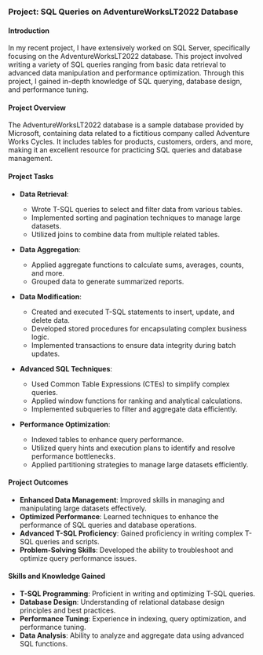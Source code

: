 ### Project: SQL Queries on AdventureWorksLT2022 Database

#### Introduction

In my recent project, I have extensively worked on SQL Server, specifically focusing on the AdventureWorksLT2022 database. This project involved writing a variety of SQL queries ranging from basic data retrieval to advanced data manipulation and performance optimization. Through this project, I gained in-depth knowledge of SQL querying, database design, and performance tuning.

#### Project Overview

The AdventureWorksLT2022 database is a sample database provided by Microsoft, containing data related to a fictitious company called Adventure Works Cycles. It includes tables for products, customers, orders, and more, making it an excellent resource for practicing SQL queries and database management.

#### Project Tasks

- **Data Retrieval**:
  - Wrote T-SQL queries to select and filter data from various tables.
  - Implemented sorting and pagination techniques to manage large datasets.
  - Utilized joins to combine data from multiple related tables.
  
- **Data Aggregation**:
  - Applied aggregate functions to calculate sums, averages, counts, and more.
  - Grouped data to generate summarized reports.

- **Data Modification**:
  - Created and executed T-SQL statements to insert, update, and delete data.
  - Developed stored procedures for encapsulating complex business logic.
  - Implemented transactions to ensure data integrity during batch updates.

- **Advanced SQL Techniques**:
  - Used Common Table Expressions (CTEs) to simplify complex queries.
  - Applied window functions for ranking and analytical calculations.
  - Implemented subqueries to filter and aggregate data efficiently.
  
- **Performance Optimization**:
  - Indexed tables to enhance query performance.
  - Utilized query hints and execution plans to identify and resolve performance bottlenecks.
  - Applied partitioning strategies to manage large datasets efficiently.

#### Project Outcomes

- **Enhanced Data Management**: Improved skills in managing and manipulating large datasets effectively.
- **Optimized Performance**: Learned techniques to enhance the performance of SQL queries and database operations.
- **Advanced T-SQL Proficiency**: Gained proficiency in writing complex T-SQL queries and scripts.
- **Problem-Solving Skills**: Developed the ability to troubleshoot and optimize query performance issues.

#### Skills and Knowledge Gained

- **T-SQL Programming**: Proficient in writing and optimizing T-SQL queries.
- **Database Design**: Understanding of relational database design principles and best practices.
- **Performance Tuning**: Experience in indexing, query optimization, and performance tuning.
- **Data Analysis**: Ability to analyze and aggregate data using advanced SQL functions.
